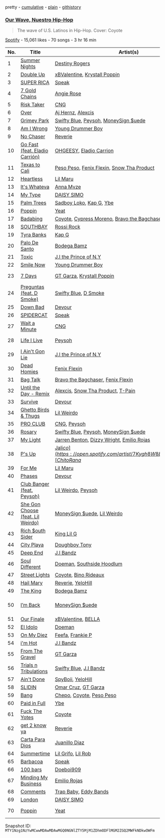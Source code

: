 pretty - [cumulative](/playlists/cumulative/37i9dQZF1DX14V0XKu8GA9.md) - [plain](/playlists/plain/37i9dQZF1DX14V0XKu8GA9) - [githistory](https://github.githistory.xyz/mackorone/spotify-playlist-archive/blob/main/playlists/plain/37i9dQZF1DX14V0XKu8GA9)

### [Our Wave, Nuestro Hip\-Hop](https://open.spotify.com/playlist/37i9dQZF1DX14V0XKu8GA9)

> The wave of U.S\. Latinos in Hip\-Hop\. Cover: Coyote

[Spotify](https://open.spotify.com/user/spotify) - 15,061 likes - 70 songs - 3 hr 16 min

| No. | Title | Artist(s) | Album | Length |
|---|---|---|---|---|
| 1 | [Summer Nights](https://open.spotify.com/track/2J6KEv2z0LWUsMc2bHBAOR) | [Destiny Rogers](https://open.spotify.com/artist/6gezkje7GoJlQbHBgLXHuu) | [Summer Nights](https://open.spotify.com/album/3noBkmNZz14QcgIRgIzAZQ) | 2:31 |
| 2 | [Double Up](https://open.spotify.com/track/3bINLdpXM79obFwY6pESAS) | [xBValentine](https://open.spotify.com/artist/4THqvMsBc72amqxSB45LDu), [Krystall Poppin](https://open.spotify.com/artist/3DIquQWs6ZlFAKdahiPCwC) | [Double Up](https://open.spotify.com/album/60fjnVP2cNnusvwPSMpF4c) | 2:15 |
| 3 | [SUPER RICA](https://open.spotify.com/track/12bxE3e4YZ5ofZdytpzDPn) | [Speak](https://open.spotify.com/artist/6Ka6HfvQhsltXZAFT1bYbQ) | [SUPER RICA](https://open.spotify.com/album/3LgdemFTfdon9ptcVqbNuM) | 2:53 |
| 4 | [7 Gold Chains](https://open.spotify.com/track/1hk4AsV8An4PYCdCKPKL1J) | [Angie Rose](https://open.spotify.com/artist/2vOqb0eO8aBj2dLpxlmscX) | [Unstoppable](https://open.spotify.com/album/0qFgVCA6li9HqCDQhuept4) | 2:21 |
| 5 | [Risk Taker](https://open.spotify.com/track/0NfG30rZJDLi9oO6P8XV3Z) | [CNG](https://open.spotify.com/artist/4zYi7nhOqLxJ9u2YE8Ysca) | [Risk Taker](https://open.spotify.com/album/1zkmSFV82BqYQSit5K9fyu) | 2:36 |
| 6 | [Over](https://open.spotify.com/track/5gKqjYmPYaXn7ebiWBGRDw) | [Aj Hernz](https://open.spotify.com/artist/6OkLZPqXXpKNEAGxE2bupm), [Alexcis](https://open.spotify.com/artist/2tDA2vvMMRpi5GZL0hzqqj) | [Over](https://open.spotify.com/album/1tQHY2Lypwqhhfgp1lxA6j) | 2:23 |
| 7 | [Grimey Park](https://open.spotify.com/track/4gfMy1g8KrfSiUTz6AZTYX) | [Swifty Blue](https://open.spotify.com/artist/68CRxZTAqk19AznItZInip), [Peysoh](https://open.spotify.com/artist/27OdVby2oeFjM1C5XvC3hC), [MoneySign $uede](https://open.spotify.com/artist/5w61NhDHxboaPUjFZ9r2vh) | [Grimey Park](https://open.spotify.com/album/1IhrrkevqxaxKpylbMfSzF) | 2:43 |
| 8 | [Am I Wrong](https://open.spotify.com/track/5yON9SNjj5hajnelP9KoFm) | [Young Drummer Boy](https://open.spotify.com/artist/29AiXKmv12zkDsiVwzTDng) | [Gang Coast](https://open.spotify.com/album/23HhYyOQQFZfP9Kn8a5YJS) | 3:16 |
| 9 | [No Chaser](https://open.spotify.com/track/0W2WjKSYqPVSeIcuQGdzEA) | [Reverie](https://open.spotify.com/artist/4K2C6TgREygMW8xo4jymq4) | [No Chaser](https://open.spotify.com/album/5yQQE5vCl9jre6OgS0WTv1) | 2:51 |
| 10 | [Go Fast \(feat\. Eladio Carrión\)](https://open.spotify.com/track/6gMMcAkItOxPL9EiN71Zcg) | [OHGEESY](https://open.spotify.com/artist/3ppQEG71r7jVpI8RudzycF), [Eladio Carrion](https://open.spotify.com/artist/5XJDexmWFLWOkjOEjOVX3e) | [GEEZYWORLD \(Deluxe\)](https://open.spotify.com/album/50TGZboEjJzQn07QijX4lS) | 2:32 |
| 11 | [Texas to Cali](https://open.spotify.com/track/0Wg6vkTJqoE70cCxhw375x) | [Peso Peso](https://open.spotify.com/artist/4sUMXGoB71qnOF7H691QGj), [Fenix Flexin](https://open.spotify.com/artist/63GIj2yhFvX1Bzphb9JgVb), [Snow Tha Product](https://open.spotify.com/artist/3p3jPcp8b7WL9XYj4xlsWj) | [Texas to Cali](https://open.spotify.com/album/5c7RS5uwXyTyDPcxrNatwH) | 3:01 |
| 12 | [Heartless](https://open.spotify.com/track/5LjyYOewMVX59gPXvHKdxo) | [Lil Maru](https://open.spotify.com/artist/6tfVJrqicGpxRbz7q6NJ0L) | [Heartless](https://open.spotify.com/album/5y30KHVGp4rVHme0Fq17Df) | 2:40 |
| 13 | [It's Whateva](https://open.spotify.com/track/2VY4FbhrD1ml2eRdojTvGE) | [Anna Mvze](https://open.spotify.com/artist/3MbUJ6sIRDDAclLuqDfRCw) | [It's Whateva](https://open.spotify.com/album/6zbTKRMXn2O523kh4Ka7rA) | 2:58 |
| 14 | [My Type](https://open.spotify.com/track/0jGO5iy60VBAutVznPPuLR) | [DAISY SIMO](https://open.spotify.com/artist/7xBn4ObqYv4qP8X0Fb81dp) | [La Daisy](https://open.spotify.com/album/3xyyYu17BLPZABcyCVKFDb) | 2:16 |
| 15 | [Palm Trees](https://open.spotify.com/track/0MQlHtQUOHzof3mDZJ7ApA) | [Sadboy Loko](https://open.spotify.com/artist/6RP0xHhRvtrYPkhO34F1gD), [Kap G](https://open.spotify.com/artist/6JvU33PZ8MtZyeFTESr09O), [Ybe](https://open.spotify.com/artist/00MPrHDjL16lKX3tMFV7Nz) | [Palm Trees](https://open.spotify.com/album/11JcbcyWhiZ3x8y31cYeun) | 4:10 |
| 16 | [Poppin](https://open.spotify.com/track/3wn8nOygkHLUQ9dlXM1rKW) | [Yeat](https://open.spotify.com/artist/3qiHUAX7zY4Qnjx8TNUzVx) | [2 Alivë](https://open.spotify.com/album/0d1BFY8z15vye3KjtLvF3u) | 2:47 |
| 17 | [Badabing](https://open.spotify.com/track/3qBOFluQ2JvErrNHO8X8fr) | [Coyote](https://open.spotify.com/artist/2k3jiPRh7ucbD6OmVTi1BD), [Cypress Moreno](https://open.spotify.com/artist/4jE7aARJBLLaGyKNhEm6jk), [Bravo the Bagchaser](https://open.spotify.com/artist/31t9hT68QYCDPWkkUVrQjY) | [Badabing](https://open.spotify.com/album/5no7RSOP6ijBzUQ0F4q2ha) | 3:05 |
| 18 | [SOUTHBAY](https://open.spotify.com/track/0C2rZonaR85ASnbJSOEG2k) | [Rossi Rock](https://open.spotify.com/artist/0zM7iL4aQ9IlzciOyD4oHC) | [SOUTHBAY](https://open.spotify.com/album/3ivXlPqieAUDuHRElY5TAV) | 2:26 |
| 19 | [Tyra Banks](https://open.spotify.com/track/3osnsU7jBfDuscsa1yDEfV) | [Kap G](https://open.spotify.com/artist/6JvU33PZ8MtZyeFTESr09O) | [Kap On Edge](https://open.spotify.com/album/4d10Uz7cuKkX6jFXWxV30v) | 2:25 |
| 20 | [Palo De Santo](https://open.spotify.com/track/0AjJKyp4VFSU2PFNYdLea6) | [Bodega Bamz](https://open.spotify.com/artist/6tIgdyPfc6RVQJKCDd9ep9) | [Vivir...](https://open.spotify.com/album/4KrXrRKvWfkWHxmZfAKUdM) | 2:15 |
| 21 | [Toxic](https://open.spotify.com/track/2HzSAg4A7t5yM8Ly3JpaZR) | [J.I the Prince of N.Y](https://open.spotify.com/artist/2eqoJbzUGDwys5ENUkbT3h) | [Toxic](https://open.spotify.com/album/2EMFr4pSI55v5Xm6FgUBvk) | 2:39 |
| 22 | [Smile Now](https://open.spotify.com/track/5aEOxRLzokgAREPRH3MHLJ) | [Young Drummer Boy](https://open.spotify.com/artist/29AiXKmv12zkDsiVwzTDng) | [Smile Now](https://open.spotify.com/album/7FmKk2Wwe2kzpnd4daiQNU) | 2:50 |
| 23 | [7 Days](https://open.spotify.com/track/3j45prVuGZPxCPwY5jRxMR) | [GT Garza](https://open.spotify.com/artist/7tycJ8FDKH2GES20CnUa4D), [Krystall Poppin](https://open.spotify.com/artist/3DIquQWs6ZlFAKdahiPCwC) | [Sometime In The H](https://open.spotify.com/album/6mklfbk9hBGbOr5AZ3WqOK) | 2:49 |
| 24 | [Preguntas \(feat\. D Smoke\)](https://open.spotify.com/track/6hxCLo1NKmkjGQ1KWekm14) | [Swifty Blue](https://open.spotify.com/artist/68CRxZTAqk19AznItZInip), [D Smoke](https://open.spotify.com/artist/23rK0hajv5ix2yPM4IIgOo) | [Preguntas \(feat\. D Smoke\)](https://open.spotify.com/album/7tzB7azJJSUd3xlvad2EFn) | 3:01 |
| 25 | [Down Bad](https://open.spotify.com/track/1OFNP3NY13l8r0VK1eRY1w) | [Devour](https://open.spotify.com/artist/1rC6V966tijfNzIIIfATvG) | [Down Bad](https://open.spotify.com/album/64SQ4vk2JrvMd3fL62gPtf) | 2:33 |
| 26 | [SPIDERCAT](https://open.spotify.com/track/5GIGqDAFJSF6sNS0bcgJh9) | [Speak](https://open.spotify.com/artist/6Ka6HfvQhsltXZAFT1bYbQ) | [SPIDERCAT](https://open.spotify.com/album/6ifUeYWmhKyZ4VsQdLcIer) | 1:42 |
| 27 | [Wait a Minute](https://open.spotify.com/track/0rUAKtRrzkvUEHfFFtZxWq) | [CNG](https://open.spotify.com/artist/4zYi7nhOqLxJ9u2YE8Ysca) | [Wait a Minute](https://open.spotify.com/album/7FhdsaSae4V3Gs2xitqWWt) | 3:25 |
| 28 | [Life I Live](https://open.spotify.com/track/475IQZKm10iyevNov2C371) | [Peysoh](https://open.spotify.com/artist/27OdVby2oeFjM1C5XvC3hC) | [Ghetto Journal](https://open.spotify.com/album/0EnIx5ElijSpEfcFfOPvRV) | 3:22 |
| 29 | [I Ain't Gon Lie](https://open.spotify.com/track/7KFaMe479G4CSER4kU5jrf) | [J.I the Prince of N.Y](https://open.spotify.com/artist/2eqoJbzUGDwys5ENUkbT3h) | [I Ain't Gon Lie](https://open.spotify.com/album/7BaJI830X29OANOUcCCztZ) | 2:00 |
| 30 | [Dead Homies](https://open.spotify.com/track/0cx4KCYlaHkp9BedyX6mTa) | [Fenix Flexin](https://open.spotify.com/artist/63GIj2yhFvX1Bzphb9JgVb) | [Dead Homies](https://open.spotify.com/album/5QMWPkHs62CQ0W0zZTpzUY) | 2:52 |
| 31 | [Bag Talk](https://open.spotify.com/track/7zcFDW8HxWlL7abAPMko1d) | [Bravo the Bagchaser](https://open.spotify.com/artist/31t9hT68QYCDPWkkUVrQjY), [Fenix Flexin](https://open.spotify.com/artist/63GIj2yhFvX1Bzphb9JgVb) | [Bag Talk](https://open.spotify.com/album/39Js0SBbu12ZEUFaHDGI2v) | 2:21 |
| 32 | [Until the Day \- Remix](https://open.spotify.com/track/0Nrl6CH3oNL6QcnLOQlGVV) | [Alexcis](https://open.spotify.com/artist/2tDA2vvMMRpi5GZL0hzqqj), [Snow Tha Product](https://open.spotify.com/artist/3p3jPcp8b7WL9XYj4xlsWj), [T\-Pain](https://open.spotify.com/artist/3aQeKQSyrW4qWr35idm0cy) | [Until the Day \(Remix\)](https://open.spotify.com/album/6U6Nt1f09c6lbtUGvbrqlW) | 4:50 |
| 33 | [Survive](https://open.spotify.com/track/6JeyCrsUywsYqcjReSjyUW) | [Devour](https://open.spotify.com/artist/1rC6V966tijfNzIIIfATvG) | [Survive](https://open.spotify.com/album/70njJX3KGL7RClV9L7mHcw) | 2:34 |
| 34 | [Ghetto Birds & Thugs](https://open.spotify.com/track/4IiXLK78ssJpAj3VZLC9uY) | [Lil Weirdo](https://open.spotify.com/artist/0ktQyBsFidxvy9e6naHXMo) | [Ghetto Birds & Thugs](https://open.spotify.com/album/3b3FoQ8WMEt3Dw0E4bS9GL) | 2:50 |
| 35 | [PRO CLUB](https://open.spotify.com/track/4aTOaLYeM0WOhY1kmwS0zz) | [CNG](https://open.spotify.com/artist/4zYi7nhOqLxJ9u2YE8Ysca), [Peysoh](https://open.spotify.com/artist/27OdVby2oeFjM1C5XvC3hC) | [PRO CLUB](https://open.spotify.com/album/23IDJMWYQ8AFrVkw7x5h61) | 2:46 |
| 36 | [Rosary](https://open.spotify.com/track/4hdVtvDNdhvsrdiX22gcaN) | [Swifty Blue](https://open.spotify.com/artist/68CRxZTAqk19AznItZInip), [Peysoh](https://open.spotify.com/artist/27OdVby2oeFjM1C5XvC3hC), [MoneySign $uede](https://open.spotify.com/artist/5w61NhDHxboaPUjFZ9r2vh) | [Rosary](https://open.spotify.com/album/5FkDXNLe2kioCXGj4ZoBp0) | 3:58 |
| 37 | [My Light](https://open.spotify.com/track/3hH4YLEQ2jJPhBbzRsp5Pk) | [Jarren Benton](https://open.spotify.com/artist/5YI7PJwny5JsO7djczHwhP), [Dizzy Wright](https://open.spotify.com/artist/1LrWZc2qPhRCHyr6XtpBxq), [Emilio Rojas](https://open.spotify.com/artist/0ph1WGujzlmeYdaHfGf1co) | [My Light](https://open.spotify.com/album/32KAZuMWyfCY3MkIY5BtK1) | 4:04 |
| 38 | [P's Up](https://open.spotify.com/track/3qGC7ogRmw21BK7EBvSfVu) | [Jali$co](https://open.spotify.com/artist/7Kygh8W8b3jq0rnIQ1Go83), [Chito Rana$](https://open.spotify.com/artist/7GZ4lesJqy9GNDhGORezoz) | [La Mafia Paga](https://open.spotify.com/album/1svf3BA1GzU6nkUhwupotC) | 1:54 |
| 39 | [For Me](https://open.spotify.com/track/59wsqc9aVywLF487u24T6a) | [Lil Maru](https://open.spotify.com/artist/6tfVJrqicGpxRbz7q6NJ0L) | [For Me](https://open.spotify.com/album/6TPdmANSKfAkzYRWHC2WgI) | 2:18 |
| 40 | [Phases](https://open.spotify.com/track/26RyrFyZ7G63xX3SFHFnLB) | [Devour](https://open.spotify.com/artist/1rC6V966tijfNzIIIfATvG) | [Phases](https://open.spotify.com/album/6SvYsW2oRwF5WcrJT36jbM) | 3:33 |
| 41 | [Club Banger \(feat\. Peysoh\)](https://open.spotify.com/track/3ROrEXzBDWsA6XtXcIs6Ot) | [Lil Weirdo](https://open.spotify.com/artist/0ktQyBsFidxvy9e6naHXMo), [Peysoh](https://open.spotify.com/artist/27OdVby2oeFjM1C5XvC3hC) | [Club Banger \(feat\. Peysoh\)](https://open.spotify.com/album/40T7UEIyM87Aw6r7EcRhwc) | 2:26 |
| 42 | [She Gon Choose \(feat\. Lil Weirdo\)](https://open.spotify.com/track/2TWmbQKpAPXudKaTZkk544) | [MoneySign $uede](https://open.spotify.com/artist/5w61NhDHxboaPUjFZ9r2vh), [Lil Weirdo](https://open.spotify.com/artist/0ktQyBsFidxvy9e6naHXMo) | [She Gon Choose \(feat\. Lil Weirdo\)](https://open.spotify.com/album/1CwrdpNQXAxGJCn2nzA9Hz) | 2:36 |
| 43 | [Rich $outh Sider](https://open.spotify.com/track/1eScTpjsghD4Ppsi7hLD0w) | [King Lil G](https://open.spotify.com/artist/6L3x3if9RVimruryD9LoFb) | [Gangsta Movie](https://open.spotify.com/album/6vcgchG3L9ZrE3RZaXrcHX) | 2:13 |
| 44 | [City Playa](https://open.spotify.com/track/70wo3FKUJtS8w2NDINDSRR) | [Doughboy Tony](https://open.spotify.com/artist/4fMfkGmg0pPSwGYACeeKZ2) | [City Playa](https://open.spotify.com/album/1mvEm795pRqIY19YfAt2n0) | 2:26 |
| 45 | [Deep End](https://open.spotify.com/track/68l3AHETwLT381pxp70aUa) | [J.I Bandz](https://open.spotify.com/artist/5uFHcYGhMBxkgjpBrWGpPK) | [Deep End](https://open.spotify.com/album/1nkLY3g1EoOogeyb7Hxehx) | 3:11 |
| 46 | [Soul Different](https://open.spotify.com/track/4v0X2b5R7OYMZgDrBTzTEM) | [Doeman](https://open.spotify.com/artist/3AtopDTFDEWifbVQOUWz5F), [Southside Hoodlum](https://open.spotify.com/artist/2tH2e9dYfRSD6pjLbcieGQ) | [Brown Soul](https://open.spotify.com/album/6MaJ3gngJJpiR4UNHwHrZu) | 2:12 |
| 47 | [Street Lights](https://open.spotify.com/track/5LS8Lax9czRiYWbkiygVJL) | [Coyote](https://open.spotify.com/artist/2k3jiPRh7ucbD6OmVTi1BD), [Bino Rideaux](https://open.spotify.com/artist/3pcerTbRFAPvWWtAfySFWB) | [Street Lights](https://open.spotify.com/album/7hPnEAEort4kGDrajIjQvl) | 2:33 |
| 48 | [Hail Mary](https://open.spotify.com/track/6mkKjKPuGaNy2Iuf83R7EB) | [Reverie](https://open.spotify.com/artist/4K2C6TgREygMW8xo4jymq4), [YeloHill](https://open.spotify.com/artist/0IgLirgKCxQb13uM8FuQpR) | [Hail Mary](https://open.spotify.com/album/6Kmohibc5dxcxwafFlblLe) | 2:39 |
| 49 | [The King](https://open.spotify.com/track/1euN0rIeFyQkY85BFnT7Rm) | [Bodega Bamz](https://open.spotify.com/artist/6tIgdyPfc6RVQJKCDd9ep9) | [El Camino](https://open.spotify.com/album/6xj392AMIzR0EzSekdHqxK) | 2:43 |
| 50 | [I’m Back](https://open.spotify.com/track/0UKblI4ZDkfbTwKxrBsGPS) | [MoneySign $uede](https://open.spotify.com/artist/5w61NhDHxboaPUjFZ9r2vh) | [She Gon Choose \(feat\. Lil Weirdo\)](https://open.spotify.com/album/1CwrdpNQXAxGJCn2nzA9Hz) | 1:57 |
| 51 | [Our Finale](https://open.spotify.com/track/4VEZ1AFDGOrXS9M480dS6u) | [xBValentine](https://open.spotify.com/artist/4THqvMsBc72amqxSB45LDu), [BELLA](https://open.spotify.com/artist/7DmOVfbnFeAOA3Fujc3Toe) | [Our Finale](https://open.spotify.com/album/2vH9bbemJEV0yEFYikceZB) | 2:57 |
| 52 | [El Idolo](https://open.spotify.com/track/7DV8CSr1u4KyKJq6tT6aEp) | [Doeman](https://open.spotify.com/artist/3AtopDTFDEWifbVQOUWz5F) | [El Idolo](https://open.spotify.com/album/5iYKrxXHkXQv4aStyC6qdn) | 2:08 |
| 53 | [On My Diez](https://open.spotify.com/track/5bu48uXPHfFNjLsLZSsjbC) | [Feefa](https://open.spotify.com/artist/52EfcUQ2nkatuNSusz3v7C), [Frankie P](https://open.spotify.com/artist/6LQI3uEz03wvTZ2k7aV16v) | [On My Diez](https://open.spotify.com/album/1IAGzdrpYoDkT8pxXFXL0U) | 2:35 |
| 54 | [i'm Hot](https://open.spotify.com/track/3IpYHjNv8VuVxq1aOP4Aqe) | [J.I Bandz](https://open.spotify.com/artist/5uFHcYGhMBxkgjpBrWGpPK) | [i'm Hot](https://open.spotify.com/album/2pqazlndQ7KukNyjVCmmkF) | 2:08 |
| 55 | [From The Gravel](https://open.spotify.com/track/1EWWs7U6CLe8vjeuat3SZa) | [GT Garza](https://open.spotify.com/artist/7tycJ8FDKH2GES20CnUa4D) | [From The Gravel](https://open.spotify.com/album/0WBrhO81a18zVvSYbCSbqo) | 1:57 |
| 56 | [Trials n Tribulations](https://open.spotify.com/track/2EJnJySNUDX3p2ccqELrcg) | [Swifty Blue](https://open.spotify.com/artist/68CRxZTAqk19AznItZInip), [J.I Bandz](https://open.spotify.com/artist/1Va73d0HzoerHKH4f3Wz9n) | [Back Like I Never Left](https://open.spotify.com/album/433hz4oOBpEoHnJrkU4UQX) | 4:31 |
| 57 | [Ain't Done](https://open.spotify.com/track/4X86G4H6Zx2rPHupmM0EOQ) | [SpyBoii](https://open.spotify.com/artist/6DZrRdBnSomNpyxQwwdjA4), [YeloHill](https://open.spotify.com/artist/0IgLirgKCxQb13uM8FuQpR) | [Ain't Done](https://open.spotify.com/album/5bSpHW2lk1QzdMXKDA7iD0) | 2:51 |
| 58 | [SLIDIN](https://open.spotify.com/track/6E6LxZeukHfwhFHCRpNJhc) | [Omar Cruz](https://open.spotify.com/artist/3H3t7VTapFSSQRRWlp5m28), [GT Garza](https://open.spotify.com/artist/7tycJ8FDKH2GES20CnUa4D) | [SLIDIN](https://open.spotify.com/album/48t5QLjlg4ubsqWlJLDBsk) | 2:38 |
| 59 | [Bang](https://open.spotify.com/track/0WzLVl71WS4NKgZdNGwr5i) | [Chepo](https://open.spotify.com/artist/4vFox91m72aMkBPFGQYzHB), [Coyote](https://open.spotify.com/artist/2k3jiPRh7ucbD6OmVTi1BD), [Peso Peso](https://open.spotify.com/artist/4p3LCEBLJQyAxYedthAdTe) | [Bang](https://open.spotify.com/album/1HngEDkNBmQs4Pe5VR4K5I) | 2:37 |
| 60 | [Paid in Full](https://open.spotify.com/track/3EIoImBHUqMVxn0hgUAtpb) | [Ybe](https://open.spotify.com/artist/00MPrHDjL16lKX3tMFV7Nz) | [Paid in Full](https://open.spotify.com/album/7zbK5ee8Di5uPqqBuRW1hj) | 2:35 |
| 61 | [Fuck The Yotes](https://open.spotify.com/track/356X71Y2OKBS3tvGjLr0jx) | [Coyote](https://open.spotify.com/artist/2k3jiPRh7ucbD6OmVTi1BD) | [Fuck The Yotes](https://open.spotify.com/album/2Y99BDsQw0fKCJY5qjOndk) | 3:05 |
| 62 | [get 2 know ya](https://open.spotify.com/track/7LKRH8gSBHXJ5qKvoLJCa3) | [Reverie](https://open.spotify.com/artist/4K2C6TgREygMW8xo4jymq4) | [sometimes i like 2 sing <3](https://open.spotify.com/album/5ZqZlDsGEgt7o36WceHiET) | 3:04 |
| 63 | [Carta Para Dios](https://open.spotify.com/track/4Cu0FaKXRzg5elkpncWGaS) | [Juanillo Diaz](https://open.spotify.com/artist/43QAcxJuLK8pBo8yKn2Vgz) | [Vida Por Tinta](https://open.spotify.com/album/3dakaQnFPuHDiCzne70gEQ) | 4:13 |
| 64 | [Summertime](https://open.spotify.com/track/75kw5VOsxjrl2KheLvYGyw) | [Lil Grifo](https://open.spotify.com/artist/6RRNtl4tqMCz2vXm33vdIk), [Lil Rob](https://open.spotify.com/artist/7B7TGqQe7QTVm2U6q8jzk1) | [Summertime](https://open.spotify.com/album/53T2GDWLFcSnbZ4SbP4quy) | 3:29 |
| 65 | [Barbacoa](https://open.spotify.com/track/0TPhatnTdEG2FVxFHqlEij) | [Speak](https://open.spotify.com/artist/6Ka6HfvQhsltXZAFT1bYbQ) | [Barbacoa](https://open.spotify.com/album/2ZbpPd2fO8QeEEfnQd6MzS) | 1:54 |
| 66 | [100 bars](https://open.spotify.com/track/71r7LCCewLhjx9eCNol4UB) | [Doeboi909](https://open.spotify.com/artist/1fEMhYVIObipE7MEYEoZvG) | [100 bars](https://open.spotify.com/album/4mZtzr9g4MZYOb9ZlzuKDz) | 5:21 |
| 67 | [Minding My Business](https://open.spotify.com/track/7d8G85NDTSNaAtIlYJxsbv) | [Emilio Rojas](https://open.spotify.com/artist/0ph1WGujzlmeYdaHfGf1co) | [4\-Pack Fridays, Vol\. 3](https://open.spotify.com/album/0USm0ZdHwNFnTbEvNwRfmH) | 2:42 |
| 68 | [Comments](https://open.spotify.com/track/1zGKorpWn3tLAVkl8DlxNs) | [Trap Baby](https://open.spotify.com/artist/0WCPeSs3xF97qN4rUFZrBZ), [Eddy Bands](https://open.spotify.com/artist/1DKsbpdYjzDWew1ZCSTtUj) | [Comments](https://open.spotify.com/album/4fmnaHAf2qPRVduaNQssnX) | 1:58 |
| 69 | [London](https://open.spotify.com/track/4qXkllmd1rA0jWxtsPQqpW) | [DAISY SIMO](https://open.spotify.com/artist/7xBn4ObqYv4qP8X0Fb81dp) | [London](https://open.spotify.com/album/51NMcANUHXRMR4kOow3rbm) | 2:40 |
| 70 | [Poppin](https://open.spotify.com/track/1CrTglTTE9oIA4uYoImCYG) | [Yeat](https://open.spotify.com/artist/3qiHUAX7zY4Qnjx8TNUzVx) | [2 Alivë \(Geëk Pack\)](https://open.spotify.com/album/0345WPzPBSeISh2IpIQWxT) | 2:47 |

Snapshot ID: `MTY1Nzg1NzYwMCwwMDAwMDAwMGQ0NGNlZTY5MjM1ZDhmODFlMGM2ZGQ2MWFkNDkwOWFm`
